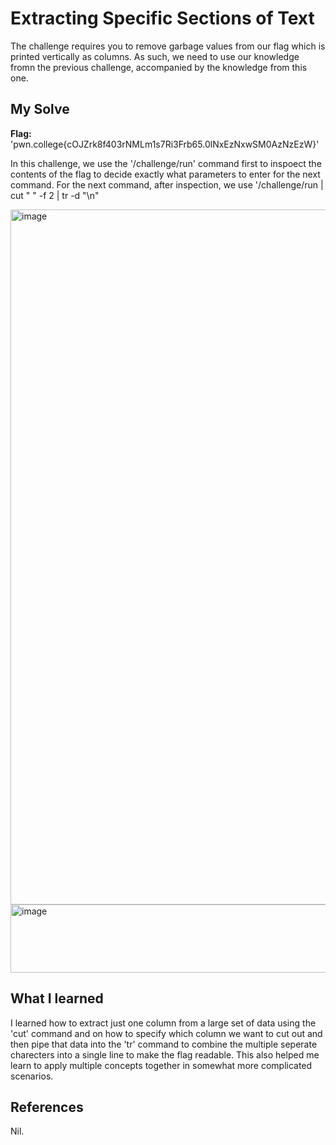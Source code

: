 # Extracting Specific Sections of Text
The challenge requires you to remove garbage values from our flag which is printed vertically as columns. As such, we need to use our knowledge fromn the previous challenge, accompanied by the knowledge from this one.

## My Solve
**Flag:**  'pwn.college{cOJZrk8f403rNMLm1s7Ri3Frb65.0lNxEzNxwSM0AzNzEzW}'

In this challenge, we use the '/challenge/run' command first to inspoect the contents of the flag to decide exactly what parameters to enter for the next command.
For the next command, after inspection, we use '/challenge/run | cut " " -f 2 | tr -d "\n"

<img width="601" height="1112" alt="image" src="https://github.com/user-attachments/assets/41266ea3-3c2f-4f75-a625-133954d7f6db" />

<img width="921" height="109" alt="image" src="https://github.com/user-attachments/assets/1a68233f-3d2c-4bb1-80c5-a096ac068084" />


## What I learned
I learned how to extract just one column from a large set of data using the 'cut' command and on how to specify which column we want to cut out and then pipe that data into the 'tr' command to combine the multiple seperate charecters into a single line to make the flag readable.
This also helped me learn to apply multiple concepts together in somewhat more complicated scenarios.

## References
Nil.
